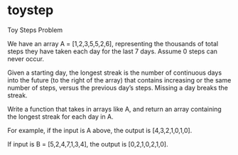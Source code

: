 # toystep

Toy Steps Problem

We have an array A = [1,2,3,5,5,2,6], representing the thousands of total steps they have taken each day for the last 7 days. Assume 0 steps can never occur.

Given a starting day, the longest streak is the number of continuous days into the future (to the right of the array) that contains increasing or the same number of steps, versus the previous day’s steps. Missing a day breaks the streak.

Write a function that takes in arrays like A, and return an array containing the longest streak for each day in A.

For example, if the input is A above, the output is [4,3,2,1,0,1,0].

If input is B = [5,2,4,7,1,3,4], the output is [0,2,1,0,2,1,0].
